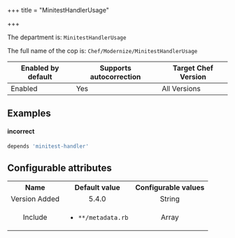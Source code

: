 +++
title = "MinitestHandlerUsage"

+++

<!-- This content is automatically generated. See https://github.com/chef/chef-web-docs/blob/main/generated/README.md -->

The department is: `MinitestHandlerUsage`

The full name of the cop is: `Chef/Modernize/MinitestHandlerUsage`

| Enabled by default | Supports autocorrection | Target Chef Version |
| --- | --- | --- |
| Enabled | Yes | All Versions |

## Examples


#### incorrect

```ruby
depends 'minitest-handler'
```

## Configurable attributes

<table>
<tbody><tr>
<th>Name</th>
<th>Default value</th>
<th>Configurable values</th>
</tr>
<tr>
<td style="text-align:center">Version Added</td>
<td style="text-align:center">5.4.0</td>
<td style="text-align:center">String</td>
</tr>
<tr><td style="text-align:center">Include</td>
<td style="text-align:center"><ul>
<li><code>**/metadata.rb</code></li>
</ul>
</td>
<td style="text-align:center">Array</td>
</tr></tbody></table>
